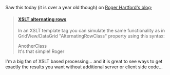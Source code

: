 Saw this today (it is over a year old though) on [Roger Hartford's blog](http://blogs.dev.bayshoresolutions.com/roger/default.aspx);

> #### [XSLT alternating rows](http://blogs.dev.bayshoresolutions.com/roger/archive/2006/07/31/4008.aspx)
>
> In an XSLT template tag you can simulate the same functionality as in  GridView/DataGrid "AlternatingRowClass" property using this syntax:
> <div class="MyClass">
>     <xsl:if test="position() mod 2 != 1&#8243;>
>         <xsl:attribute  name="class">AnotherClass</xsl:attribute>
>     </xsl:if>
> </div>
> It's that simple!
> Roger

I'm a big fan of XSLT based processing... and it is great to see ways to get exactly the results you want without additional server or client side code...